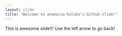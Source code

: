```yaml
---
layout: slide
title: "Welcome to anamaria-huluba's Github slide!"
---
```

This is awesome slide!!!
Use the left arrow to go back!

